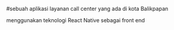 #sebuah aplikasi layanan call center yang ada di kota Balikpapan

menggunakan teknologi React Native sebagai front end

